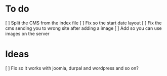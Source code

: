 # To do
[ ] Split the CMS from the index file
[ ] Fix so the start date layout
[ ] Fix the cms sending you to wrong site after adding a image
[ ] Add so you can use images on the server

# Ideas
[ ] Fix so it works with joomla, durpal and wordpress and so on?
